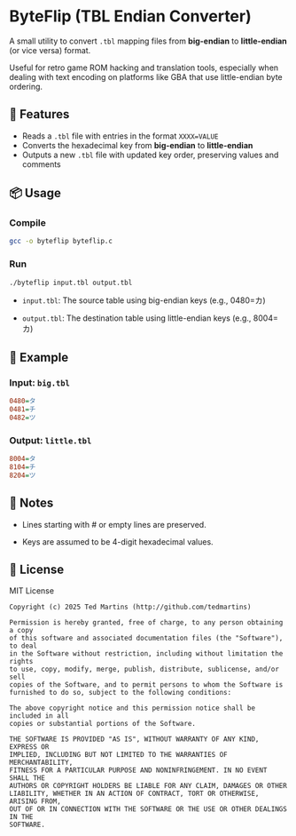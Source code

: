 # ByteFlip (TBL Endian Converter)

A small utility to convert `.tbl` mapping files from **big-endian** to **little-endian** (or vice versa) format.

Useful for retro game ROM hacking and translation tools, especially when dealing with text encoding on platforms like GBA that use little-endian byte ordering.

## 🔧 Features

- Reads a `.tbl` file with entries in the format `XXXX=VALUE`
- Converts the hexadecimal key from **big-endian** to **little-endian**
- Outputs a new `.tbl` file with updated key order, preserving values and comments

## 📦 Usage

### Compile

```bash
gcc -o byteflip byteflip.c
```

### Run

```bash
./byteflip input.tbl output.tbl
```

- ```input.tbl```: The source table using big-endian keys (e.g., 0480=カ)

- ```output.tbl```: The destination table using little-endian keys (e.g., 8004=カ)

## 🧪 Example

### Input: ```big.tbl```

```ini
0480=タ
0481=チ
0482=ツ
```

### Output: ```little.tbl```

```ini
8004=タ
8104=チ
8204=ツ
```
## 📁 Notes

- Lines starting with # or empty lines are preserved.

- Keys are assumed to be 4-digit hexadecimal values.

## 📜 License

MIT License

```vbnet
Copyright (c) 2025 Ted Martins (http://github.com/tedmartins)

Permission is hereby granted, free of charge, to any person obtaining a copy
of this software and associated documentation files (the "Software"), to deal
in the Software without restriction, including without limitation the rights
to use, copy, modify, merge, publish, distribute, sublicense, and/or sell
copies of the Software, and to permit persons to whom the Software is
furnished to do so, subject to the following conditions:

The above copyright notice and this permission notice shall be included in all
copies or substantial portions of the Software.

THE SOFTWARE IS PROVIDED "AS IS", WITHOUT WARRANTY OF ANY KIND, EXPRESS OR
IMPLIED, INCLUDING BUT NOT LIMITED TO THE WARRANTIES OF MERCHANTABILITY,
FITNESS FOR A PARTICULAR PURPOSE AND NONINFRINGEMENT. IN NO EVENT SHALL THE
AUTHORS OR COPYRIGHT HOLDERS BE LIABLE FOR ANY CLAIM, DAMAGES OR OTHER
LIABILITY, WHETHER IN AN ACTION OF CONTRACT, TORT OR OTHERWISE, ARISING FROM,
OUT OF OR IN CONNECTION WITH THE SOFTWARE OR THE USE OR OTHER DEALINGS IN THE
SOFTWARE.
```
